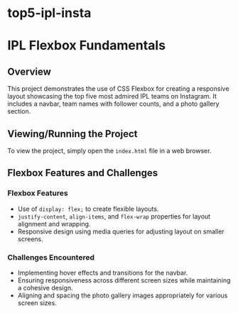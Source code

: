 # top5-ipl-insta
# IPL Flexbox Fundamentals

## Overview
This project demonstrates the use of CSS Flexbox for creating a responsive layout showcasing the top five most admired IPL teams on Instagram. It includes a navbar, team names with follower counts, and a photo gallery section.

## Viewing/Running the Project
To view the project, simply open the `index.html` file in a web browser.

## Flexbox Features and Challenges
### Flexbox Features
- Use of `display: flex;` to create flexible layouts.
- `justify-content`, `align-items`, and `flex-wrap` properties for layout alignment and wrapping.
- Responsive design using media queries for adjusting layout on smaller screens.

### Challenges Encountered
- Implementing hover effects and transitions for the navbar.
- Ensuring responsiveness across different screen sizes while maintaining a cohesive design.
- Aligning and spacing the photo gallery images appropriately for various screen sizes.
